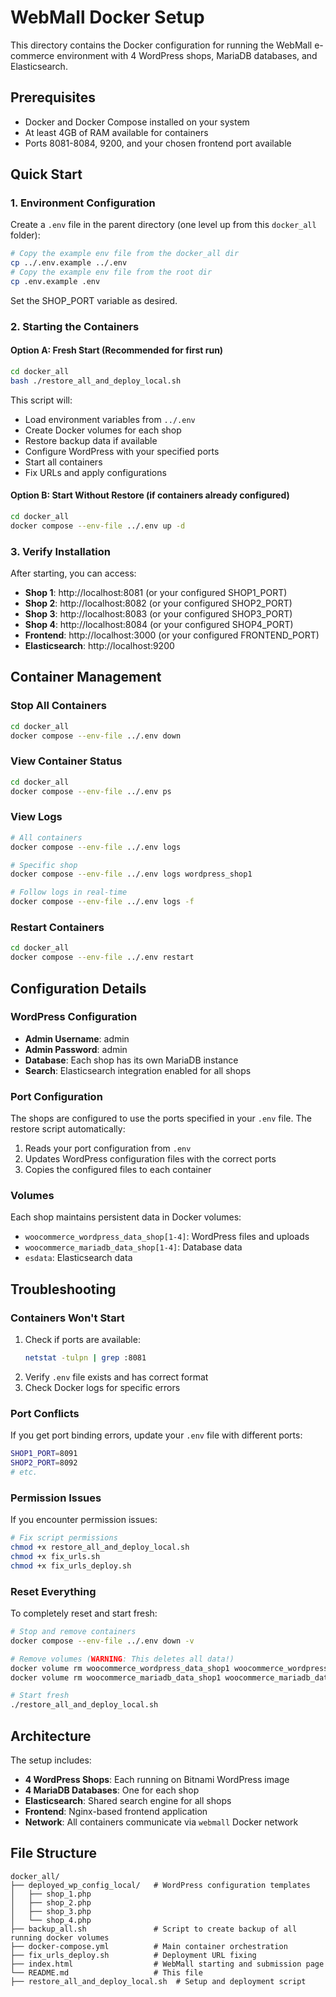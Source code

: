 # WebMall Docker Setup

This directory contains the Docker configuration for running the WebMall e-commerce environment with 4 WordPress shops, MariaDB databases, and Elasticsearch.

## Prerequisites

-   Docker and Docker Compose installed on your system
-   At least 4GB of RAM available for containers
-   Ports 8081-8084, 9200, and your chosen frontend port available

## Quick Start

### 1. Environment Configuration

Create a `.env` file in the parent directory (one level up from this `docker_all` folder):

```bash
# Copy the example env file from the docker_all dir
cp ../.env.example ../.env
# Copy the example env file from the root dir
cp .env.example .env
```
Set the SHOP_PORT variable as desired.

### 2. Starting the Containers

#### Option A: Fresh Start (Recommended for first run)

```bash
cd docker_all
bash ./restore_all_and_deploy_local.sh
```

This script will:

-   Load environment variables from `../.env`
-   Create Docker volumes for each shop
-   Restore backup data if available
-   Configure WordPress with your specified ports
-   Start all containers
-   Fix URLs and apply configurations

#### Option B: Start Without Restore (if containers already configured)

```bash
cd docker_all
docker compose --env-file ../.env up -d
```

### 3. Verify Installation

After starting, you can access:

-   **Shop 1**: http://localhost:8081 (or your configured SHOP1_PORT)
-   **Shop 2**: http://localhost:8082 (or your configured SHOP2_PORT)
-   **Shop 3**: http://localhost:8083 (or your configured SHOP3_PORT)
-   **Shop 4**: http://localhost:8084 (or your configured SHOP4_PORT)
-   **Frontend**: http://localhost:3000 (or your configured FRONTEND_PORT)
-   **Elasticsearch**: http://localhost:9200

## Container Management

### Stop All Containers

```bash
cd docker_all
docker compose --env-file ../.env down
```

### View Container Status

```bash
cd docker_all
docker compose --env-file ../.env ps
```

### View Logs

```bash
# All containers
docker compose --env-file ../.env logs

# Specific shop
docker compose --env-file ../.env logs wordpress_shop1

# Follow logs in real-time
docker compose --env-file ../.env logs -f
```

### Restart Containers

```bash
cd docker_all
docker compose --env-file ../.env restart
```

## Configuration Details

### WordPress Configuration

-   **Admin Username**: admin
-   **Admin Password**: admin
-   **Database**: Each shop has its own MariaDB instance
-   **Search**: Elasticsearch integration enabled for all shops

### Port Configuration

The shops are configured to use the ports specified in your `.env` file. The restore script automatically:

1. Reads your port configuration from `.env`
2. Updates WordPress configuration files with the correct ports
3. Copies the configured files to each container

### Volumes

Each shop maintains persistent data in Docker volumes:

-   `woocommerce_wordpress_data_shop[1-4]`: WordPress files and uploads
-   `woocommerce_mariadb_data_shop[1-4]`: Database data
-   `esdata`: Elasticsearch data

## Troubleshooting

### Containers Won't Start

1. Check if ports are available:
    ```bash
    netstat -tulpn | grep :8081
    ```
2. Verify `.env` file exists and has correct format
3. Check Docker logs for specific errors

### Port Conflicts

If you get port binding errors, update your `.env` file with different ports:

```bash
SHOP1_PORT=8091
SHOP2_PORT=8092
# etc.
```

### Permission Issues

If you encounter permission issues:

```bash
# Fix script permissions
chmod +x restore_all_and_deploy_local.sh
chmod +x fix_urls.sh
chmod +x fix_urls_deploy.sh
```

### Reset Everything

To completely reset and start fresh:

```bash
# Stop and remove containers
docker compose --env-file ../.env down -v

# Remove volumes (WARNING: This deletes all data!)
docker volume rm woocommerce_wordpress_data_shop1 woocommerce_wordpress_data_shop2 woocommerce_wordpress_data_shop3 woocommerce_wordpress_data_shop4
docker volume rm woocommerce_mariadb_data_shop1 woocommerce_mariadb_data_shop2 woocommerce_mariadb_data_shop3 woocommerce_mariadb_data_shop4

# Start fresh
./restore_all_and_deploy_local.sh
```

## Architecture

The setup includes:

-   **4 WordPress Shops**: Each running on Bitnami WordPress image
-   **4 MariaDB Databases**: One for each shop
-   **Elasticsearch**: Shared search engine for all shops
-   **Frontend**: Nginx-based frontend application
-   **Network**: All containers communicate via `webmall` Docker network

## File Structure

```
docker_all/
├── deployed_wp_config_local/   # WordPress configuration templates
│   ├── shop_1.php
│   ├── shop_2.php
│   ├── shop_3.php
│   └── shop_4.php
├── backup_all.sh               # Script to create backup of all running docker volumes
├── docker-compose.yml          # Main container orchestration
├── fix_urls_deploy.sh          # Deployment URL fixing
├── index.html                  # WebMall starting and submission page
└── README.md                   # This file
├── restore_all_and_deploy_local.sh  # Setup and deployment script
```

